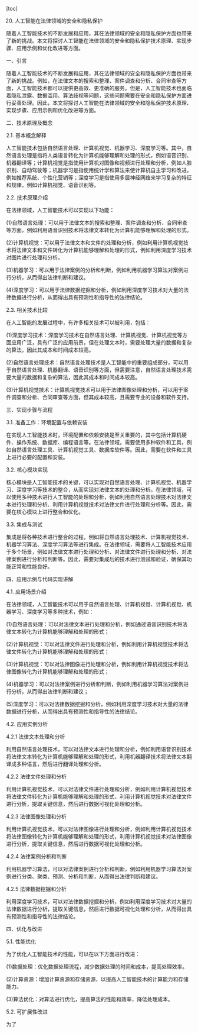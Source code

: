 
[toc]                    
                
                
20. 人工智能在法律领域的安全和隐私保护

随着人工智能技术的不断发展和应用，其在法律领域的安全和隐私保护方面也带来了新的挑战。本文将探讨人工智能在法律领域的安全和隐私保护技术原理、实现步骤、应用示例和优化改进等方面。

一、引言

随着人工智能技术的不断发展和应用，其在法律领域的安全和隐私保护方面也带来了新的挑战。例如，在法律文本的搜索和整理、案件调查和分析、合同审查等方面，人工智能技术都可以提供更高效、更准确的服务。但是，人工智能技术也面临着隐私泄露、数据滥用、算法歧视等问题，这些问题需要在安全和隐私保护方面进行妥善处理。因此，本文将探讨人工智能在法律领域的安全和隐私保护技术原理、实现步骤、应用示例和优化改进等方面。

二、技术原理及概念

2.1. 基本概念解释

人工智能技术包括自然语言处理、计算机视觉、机器学习、深度学习等。其中，自然语言处理是指将人类语言转化为计算机能够理解和处理的形式，例如语音识别、机器翻译等；计算机视觉是指使用计算机对图像和视频进行处理和分析，例如人脸识别、自动驾驶等；机器学习是指使用统计学和算法来使计算机自主学习和改进，例如推荐系统、个性化营销等；深度学习是指使用多层神经网络来学习复杂的特征和规律，例如计算机视觉、语音识别等。

2.2. 技术原理介绍

在法律领域，人工智能技术可以实现以下功能：

(1)自然语言处理：可以用于法律文本的搜索和整理、案件调查和分析、合同审查等方面，例如利用语音识别技术将法律文本转化为计算机能够理解和处理的形式。

(2)计算机视觉：可以用于法律文本和文件的处理和分析，例如利用计算机视觉技术将法律文本和文件转化为计算机能够理解和处理的形式，例如利用深度学习技术对图片进行处理和分析。

(3)机器学习：可以用于法律案例的分析和判断，例如利用机器学习算法对案例进行分析，从而得出法律判断和建议。

(4)深度学习：可以用于法律数据挖掘和分析，例如利用深度学习技术对大量的法律数据进行分析，从而得出具有预测性和指导性的法律结论。

2.3. 相关技术比较

在人工智能的发展过程中，有许多相关技术可以被利用，包括：

(1)深度学习技术：深度学习技术在自然语言处理、计算机视觉、计算机视觉等方面应用广泛，具有广泛的应用前景，但在处理文本时，需要处理大量的数据和复杂的算法，因此其成本和时间成本较高。

(2)自然语言处理技术：自然语言处理技术是人工智能中的重要组成部分，可以用于自然语言处理、机器翻译、语音识别等方面，但需要注意，自然语言处理技术需要大量的数据和复杂的算法，因此其成本和时间成本较高。

(3)计算机视觉技术：计算机视觉技术可以用于法律图像处理和分析，可以用于案件调查和分析、合同审查等方面，但其成本较高，且需要专业的设备和软件支持。

三、实现步骤与流程

3.1. 准备工作：环境配置与依赖安装

在实现人工智能技术时，环境配置和依赖安装是至关重要的，其中包括计算机硬件、操作系统、数据库、编程语言等。在法律领域，需要使用多种软件和工具，例如自然语言处理工具、计算机视觉工具、数据库软件等。因此，需要在软件和工具上进行必要的配置和安装。

3.2. 核心模块实现

核心模块是人工智能技术的关键，可以实现对自然语言处理、计算机视觉、机器学习、深度学习等技术的整合，从而实现对法律文本的处理和分析。在法律领域，可以使用多种技术进行人工智能的处理和分析，例如利用自然语言处理技术对法律文本进行处理和分析、利用计算机视觉技术对法律文件进行处理和分析等。因此，需要在核心模块上进行整合和优化。

3.3. 集成与测试

集成是将各种技术进行整合的过程，例如将自然语言处理技术、计算机视觉技术、机器学习算法、深度学习算法等进行集成。在法律领域，需要将人工智能技术应用于多个场景，例如对法律文本进行处理和分析、对法律文件进行处理和分析、对法律案例进行分析和判断等。因此，需要对集成后的技术进行测试和验证，确保其功能正常和性能良好。

四、应用示例与代码实现讲解

4.1. 应用场景介绍

在法律领域，人工智能技术可以用于自然语言处理、计算机视觉、计算机视觉、机器学习、深度学习等多种技术，例如：

(1)自然语言处理：可以对法律文本进行处理和分析，例如通过语音识别技术将法律文本转化为计算机能够理解和处理的形式；

(2)计算机视觉：可以对法律文件进行处理和分析，例如利用计算机视觉技术将法律文件转化为计算机能够理解和处理的形式；

(3)计算机视觉：可以对法律图像进行处理和分析，例如利用计算机视觉技术将法律图像转化为计算机能够理解和处理的形式；

(4)机器学习：可以对法律案例进行分析和判断，例如利用机器学习算法对案例进行分析，从而得出法律判断和建议；

(5)深度学习：可以对法律数据挖掘和分析，例如利用深度学习技术对大量的法律数据进行分析，从而得出具有预测性和指导性的法律结论。

4.2. 应用实例分析

4.2.1 法律文本处理和分析

利用自然语言处理技术，可以对法律文本进行处理和分析，例如利用语音识别技术将法律文本转化为计算机能够理解和处理的形式，利用机器翻译技术将法律文本翻译成多种语言，然后进行翻译处理和分析。

4.2.2 法律文件处理和分析

利用计算机视觉技术，可以对法律文件进行处理和分析，例如利用计算机视觉技术将法律文件转化为计算机能够理解和处理的形式，利用计算机视觉技术对法律文件进行分析，提取关键信息，然后进行数据可视化处理和分析。

4.2.3 法律图像处理和分析

利用计算机视觉技术，可以对法律图像进行处理和分析，例如利用计算机视觉技术将法律图像转化为计算机能够理解和处理的形式，利用计算机视觉技术对法律图像进行分析，提取关键信息，然后进行数据可视化处理和分析。

4.2.4 法律案例分析和判断

利用机器学习算法，可以对法律案例进行分析和判断，例如利用机器学习算法对案例进行分类、聚类、预测、分析和判断，从而得出法律判断和建议。

4.2.5 法律数据挖掘和分析

利用深度学习技术，可以对法律数据挖掘和分析，例如利用深度学习技术对大量的法律数据进行分析，提取关键信息，然后进行数据可视化处理和分析，从而得出具有预测性和指导性的法律结论。

四、优化与改进

5.1. 性能优化

为了优化人工智能技术的性能，可以在以下方面进行改进：

(1)数据处理：优化数据处理流程，减少数据处理的时间和成本，提高处理效率。

(2)计算资源：增加计算资源和存储资源，以提高人工智能技术的计算能力和存储能力。

(3)算法优化：对算法进行优化，提高算法的性能和效率，降低处理成本。

5.2. 可扩展性改进

为了


